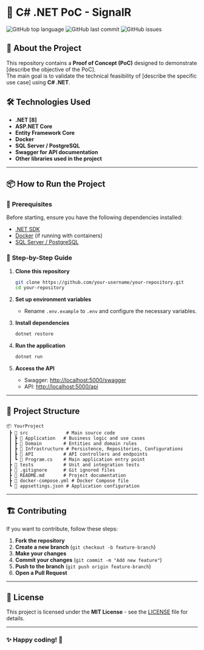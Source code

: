 # 🚀 C# .NET PoC - SignalR  

![GitHub top language](https://img.shields.io/github/languages/top/vitosandrin/PoC-signalR)
![GitHub last commit](https://img.shields.io/github/last-commit/vitosandrin/PoC-signalR)
![GitHub issues](https://img.shields.io/github/issues/vitosandrin/PoC-signalR)

## 📖 About the Project  

This repository contains a **Proof of Concept (PoC)** designed to demonstrate [describe the objective of the PoC].  
The main goal is to validate the technical feasibility of [describe the specific use case] using **C# .NET**.  

## 🛠️ Technologies Used  

- **.NET [8]**  
- **ASP.NET Core**  
- **Entity Framework Core**  
- **Docker**  
- **SQL Server / PostgreSQL**  
- **Swagger for API documentation**  
- **Other libraries used in the project**  

---

## 📦 How to Run the Project  

### 🔹 **Prerequisites**  

Before starting, ensure you have the following dependencies installed:  

- [.NET SDK](https://dotnet.microsoft.com/download)  
- [Docker](https://www.docker.com/get-started) (if running with containers)  
- [SQL Server / PostgreSQL](https://www.microsoft.com/sql-server/)  

### 🔹 **Step-by-Step Guide**  

1. **Clone this repository**  
   ```sh
   git clone https://github.com/your-username/your-repository.git
   cd your-repository
   ```

2. **Set up environment variables**  
   - Rename `.env.example` to `.env` and configure the necessary variables.  

3. **Install dependencies**  
   ```sh
   dotnet restore
   ```

4. **Run the application**  
   ```sh
   dotnet run
   ```

5. **Access the API**  
   - Swagger: [http://localhost:5000/swagger](http://localhost:5000/swagger)  
   - API: [http://localhost:5000/api](http://localhost:5000/api)  

---

## 🧩 Project Structure  

```
📦 YourProject
 ┣ 📂 src              # Main source code
 ┃ ┣ 📂 Application   # Business logic and use cases
 ┃ ┣ 📂 Domain        # Entities and domain rules
 ┃ ┣ 📂 Infrastructure # Persistence, Repositories, Configurations
 ┃ ┣ 📂 API           # API controllers and endpoints
 ┃ ┗ 📜 Program.cs    # Main application entry point
 ┣ 📂 tests           # Unit and integration tests
 ┣ 📜 .gitignore      # Git ignored files
 ┣ 📜 README.md       # Project documentation
 ┣ 📜 docker-compose.yml # Docker Compose file
 ┗ 📜 appsettings.json # Application configuration
```

---

## 🏗️ Contributing  

If you want to contribute, follow these steps:  

1. **Fork the repository**  
2. **Create a new branch** (`git checkout -b feature-branch`)  
3. **Make your changes**  
4. **Commit your changes** (`git commit -m "Add new feature"`)  
5. **Push to the branch** (`git push origin feature-branch`)  
6. **Open a Pull Request**  

---

## 📜 License  

This project is licensed under the **MIT License** - see the [LICENSE](LICENSE) file for details.  

---

### ✨ **Happy coding!** 🚀
